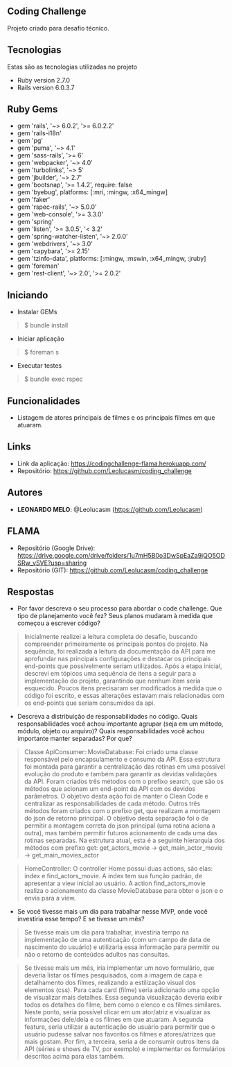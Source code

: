 ## Coding Challenge

Projeto criado para desafio técnico.


## Tecnologias

Estas são as tecnologias utilizadas no projeto

* Ruby version  2.7.0
* Rails version 6.0.3.7


## Ruby Gems

* gem 'rails', '~> 6.0.2', '>= 6.0.2.2'
* gem 'rails-i18n'
* gem 'pg'
* gem 'puma', '~> 4.1'
* gem 'sass-rails', '>= 6'
* gem 'webpacker', '~> 4.0'
* gem 'turbolinks', '~> 5'
* gem 'jbuilder', '~> 2.7'
* gem 'bootsnap', '>= 1.4.2', require: false
* gem 'byebug', platforms: [:mri, :mingw, :x64_mingw]  
* gem 'faker'  
* gem 'rspec-rails', '~> 5.0.0'
* gem 'web-console', '>= 3.3.0'
* gem 'spring'
* gem 'listen', '>= 3.0.5', '< 3.2'  
* gem 'spring-watcher-listen', '~> 2.0.0'  
* gem 'webdrivers', '~> 3.0'
* gem 'capybara', '>= 2.15'
* gem 'tzinfo-data', platforms: [:mingw, :mswin, :x64_mingw, :jruby]
* gem 'foreman'
* gem 'rest-client', '~> 2.0', '>= 2.0.2'

## Iniciando

* Instalar GEMs
>    $ bundle install
* Iniciar aplicação
>    $ foreman s
* Executar testes
>    $ bundle exec rspec


## Funcionalidades

  - Listagem de atores principais de filmes e os principais filmes em que atuaram.


## Links

  - Link da aplicação: https://codingchallenge-flama.herokuapp.com/
  - Repositório: https://github.com/Leolucasm/coding_challenge


## Autores
* **LEONARDO MELO**: @Leolucasm (https://github.com/Leolucasm)


## FLAMA

  - Repositório (Google Drive): https://drive.google.com/drive/folders/1u7mH5B0o3DwSpEaZa9jQO5ODSRw_vSVE?usp=sharing
  - Repositório (GIT): https://github.com/Leolucasm/coding_challenge

## Respostas

* Por favor descreva o seu processo para abordar o code challenge. Que tipo de planejamento você fez? Seus planos mudaram à medida que começou a escrever código?
> Inicialmente realizei a leitura completa do desafio, buscando compreender primeiramente os principais pontos do projeto. Na sequência, foi realizada a leitura da documentação da API para me aprofundar nas principais configurações e destacar os principais end-points que possívelmente seriam utilizados.
Após a etapa inicial, descrevi em tópicos uma sequência de itens a seguir para a implementação do projeto, garantindo que nenhum item seria esquecido. Poucos itens precisaram ser modificados à medida que o código foi escrito, e essas alterações estavam mais relacionadas com os end-points que seriam consumidos da api.

* Descreva a distribuição de responsabilidades no código. Quais responsabilidades você achou importante agrupar (seja em um método, módulo, objeto ou arquivo)? Quais responsabilidades você achou importante manter separadas? Por que?
> Classe ApiConsumer::MovieDatabase: Foi criado uma classe responsável pelo encapsulamento e consumo da API. Essa estrutura foi montada para garantir a centralização das rotinas em uma possível evolução do produto e também para garantir as devidas validações da API.
Foram criados três métodos com o prefixo search, que são os métodos que acionam um end-point da API com os devidos parâmetros. O objetivo desta ação foi de manter o Clean Code e centralizar as responsabilidades de cada método.
Outros três métodos foram criados com o prefixo get, que realizam a montagem do json de retorno principal. O objetivo desta separação foi o de permitir a montagem correta do json principal (uma rotina aciona a outra), mas também permitir futuros acionamento de cada uma das rotinas separadas. Na estrutura atual, esta é a seguinte hierarquia dos métodos com prefixo get: get_actors_movie -> get_main_actor_movie -> get_main_movies_actor

> HomeController: O controller Home possui duas actions, são elas: index e find_actors_movie. A index tem sua função padrão, de apresentar a view inicial ao usuário. A action find_actors_movie realiza o acionamento da classe MovieDatabase para obter o json e o envia para a view.

* Se você tivesse mais um dia para trabalhar nesse MVP, onde você investiria esse tempo? E se tivesse um mês?
> Se tivesse mais um dia para trabalhar, investiria tempo na implementação de uma autenticação (com um campo de data de nascimento do usuário) e utilizaria essa informação para permitir ou não o retorno de conteúdos adultos nas consultas.

> Se tivesse mais um mês, iria implementar um novo formulário, que deveria listar os filmes pesquisados, com a imagem de capa e detalhamento dos filmes, realizando a estilização visual dos elementos (css). Para cada card (filme) seria adicionado uma opção de visualizar mais detalhes. Essa segunda visualização deveria exibir todos os detalhes do filme, bem como o elenco e os filmes similares. Neste ponto, seria possível clicar em um ator/atriz e visualizar as informações dele/dela e os filmes em que atuaram.
A segunda feature, seria utilizar a autenticação do usuário para permitir que o usuário pudesse salvar nos favoritos os filmes e atores/atrizes que mais gostam.
Por fim, a terceira, seria a de consumir outros itens da API (séries e shows de TV, por exemplo) e implementar os formulários descritos acima para elas também.
